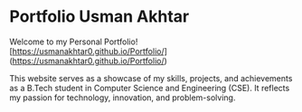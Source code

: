 # Portfolio Usman Akhtar

Welcome to my Personal Portfolio! [https://usmanakhtar0.github.io/Portfolio/] (https://usmanakhtar0.github.io/Portfolio/)

This website serves as a showcase of my skills, projects, and achievements as a B.Tech student in Computer Science and Engineering (CSE). It reflects my passion for technology, innovation, and problem-solving.

